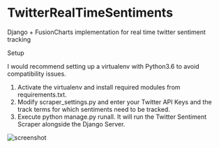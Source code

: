 # TwitterRealTimeSentiments
Django + FusionCharts implementation for real time twitter sentiment tracking

Setup

I would recommend setting up a virtualenv with Python3.6 to avoid compatibility issues.
1. Activate the virtualenv and install required modules from requirements.txt.
2. Modify scraper_settings.py and enter your Twitter API Keys and the track terms for which sentiments need to be tracked.
3. Execute python manage.py runall. It will run the Twitter Sentiment Scraper alongside the Django Server.

![screenshot](https://user-images.githubusercontent.com/16881337/45599047-b25de900-ba02-11e8-9da9-6e8dca442169.PNG)


